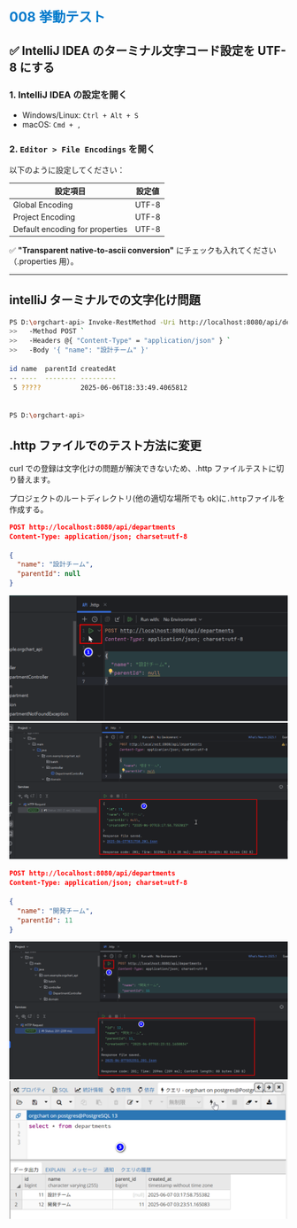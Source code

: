 <span style="color: #007acc; font-weight: bold; font-size: 1.5rem;">008 挙動テスト</span>

## ✅ IntelliJ IDEA のターミナル文字コード設定を UTF-8 にする

### 1. IntelliJ IDEA の設定を開く

- Windows/Linux: `Ctrl + Alt + S`
- macOS: `Cmd + ,`

### 2. `Editor > File Encodings` を開く

以下のように設定してください：

| 設定項目                        | 設定値 |
| ------------------------------- | ------ |
| Global Encoding                 | UTF-8  |
| Project Encoding                | UTF-8  |
| Default encoding for properties | UTF-8  |

✅ **"Transparent native-to-ascii conversion"** にチェックも入れてください（.properties 用）。

---

## intelliJ ターミナルでの文字化け問題

```bash
PS D:\orgchart-api> Invoke-RestMethod -Uri http://localhost:8080/api/departments `
>>   -Method POST `
>>   -Headers @{ "Content-Type" = "application/json" } `
>>   -Body '{ "name": "設計チーム" }'

id name  parentId createdAt
-- ----  -------- ---------
 5 ?????          2025-06-06T18:33:49.4065812


PS D:\orgchart-api>


```

## .http ファイルでのテスト方法に変更

curl での登録は文字化けの問題が解決できないため、.http ファイルテストに切り替えます。

プロジェクトのルートディレクトリ(他の適切な場所でも ok)に`.http`ファイルを作成する。

```json
POST http://localhost:8080/api/departments
Content-Type: application/json; charset=utf-8

{
  "name": "設計チーム",
  "parentId": null
}
```

![alt text](image.png)
![alt text](image-1.png)

```json
POST http://localhost:8080/api/departments
Content-Type: application/json; charset=utf-8

{
  "name": "開発チーム",
  "parentId": 11
}
```

![alt text](image-2.png)
![alt text](image-3.png)
